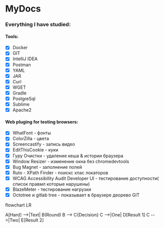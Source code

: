 # MyDocs

### Everything I have studied:

#### Tools:
- [X] Docker
- [X] GIT
- [X] IntelliJ IDEA
- [X] Postman
- [X] YAML
- [X] JAR
- [X] Curl
- [X] WGET
- [X] Gradle
- [X] PostgreSql
- [X] Sublime
- [X] Apache2

#### Web pluging for testing browsers:
- [X] WhatFont - фонты
- [X] ColorZilla - цвета
- [X] Screencastify - запись видео
- [X] EditThisCookie - куки
- [X] Гуру Очистки - удаление кеша & истории браузера
- [X] Window Resizer - изменение окна без chromedevtools
- [X] Bug Magnet - заполнение полей
- [X] Ruto - XPath Finder - поискс хпас локаторов
- [X] WCAG Accessibility Audit Developer UI - тестирование доступности( список правмл которые нарушены)
- [X] BlazeMeter - тестирование нагрузки
- [X] Octotree и gitlab tree - показывает в браузере деорево GIT

flowchart LR

A[Hard] -->|Text| B(Round)
B --> C{Decision}
C -->|One| D[Result 1]
C -->|Two| E[Result 2]
